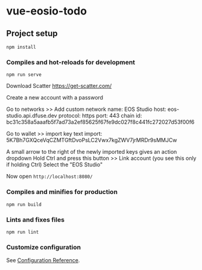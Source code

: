 # vue-eosio-todo

## Project setup
```
npm install
```

### Compiles and hot-reloads for development
```
npm run serve
```

Download Scatter
https://get-scatter.com/

Create a new account with a password

Go to networks >> Add custom network
name: EOS Studio
host: eos-studio.api.dfuse.dev
protocol: https
port: 443
chain id: bc31c358a5aaafb5f7ad73a2ef85625f67fe9dc027f8c441fc272027d53f00f6

Go to wallet >> import key
text import: 5K7Bh7GXQceVqCZMTGftDvoPsLC2Vwx7kgZWV7jrMRDr9sMMJCw

A small arrow to the right of the newly imported keys gives an action dropdown
Hold Ctrl and press this button >> Link account (you see this only if holding Ctrl)
Select the "EOS Studio"

Now open `http://localhost:8080/`

### Compiles and minifies for production
```
npm run build
```

### Lints and fixes files
```
npm run lint
```

### Customize configuration
See [Configuration Reference](https://cli.vuejs.org/config/).
